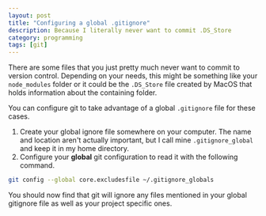 ```yaml
---
layout: post
title: "Configuring a global .gitignore"
description: Because I literally never want to commit .DS_Store
category: programming
tags: [git]
---
```


There are some files that you just pretty much never want to commit to version control. Depending on your needs, this might be something like your `node_modules` folder or it could be the `.DS_Store` file created by MacOS that holds information about the containing folder.

You can configure git to take advantage of a global `.gitignore` file for these cases.

1. Create your global ignore file somewhere on your computer. The name and location aren't actually important, but I call mine `.gitignore_global` and keep it in my home directory.
2. Configure your **global** git configuration to read it with the following command.

```bash
git config --global core.excludesfile ~/.gitignore_globals
```

You should now find that git will ignore any files mentioned in your global gitignore file as well as your project specific ones.